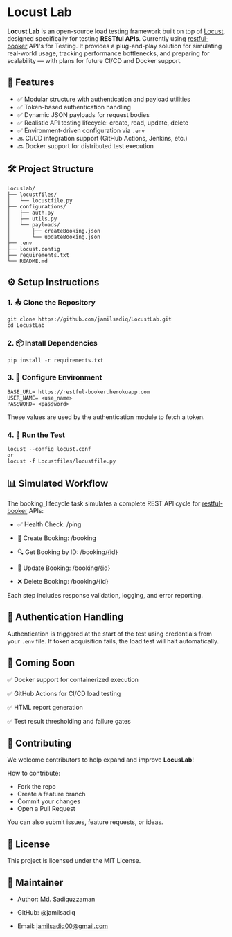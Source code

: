 # Locust Lab 
**Locust Lab** is an open-source load testing framework built on top of [Locust](https://locust.io), designed specifically for testing **RESTful APIs**. Currently using [restful-booker](https://restful-booker.herokuapp.com/apidoc/index.html) API's for Testing.  It provides a plug-and-play solution for simulating real-world usage, tracking performance bottlenecks, and preparing for scalability — with plans for future CI/CD and Docker support.


## 🚀 Features

- ✅ Modular structure with authentication and payload utilities
- ✅ Token-based authentication handling
- ✅ Dynamic JSON payloads for request bodies
- ✅ Realistic API testing lifecycle: create, read, update, delete
- ✅ Environment-driven configuration via `.env`
- 🔜 CI/CD integration support (GitHub Actions, Jenkins, etc.)
- 🔜 Docker support for distributed test execution

## 🛠️ Project Structure
``` 
Locuslab/
├── locustfiles/
│   └── locustfile.py
├── configurations/
│   ├── auth.py
│   ├── utils.py
│   └── payloads/
│       ├── createBooking.json
│       └── updateBooking.json
├── .env
├── locust.config          
├── requirements.txt
└── README.md

```
## ⚙️ Setup Instructions
### 1. 📥 Clone the Repository
```
git clone https://github.com/jamilsadiq/LocustLab.git
cd LocustLab
```
### 2. 📦 Install Dependencies
```
pip install -r requirements.txt
```
### 3. 🧪 Configure Environment
```
BASE_URL= https://restful-booker.herokuapp.com
USER_NAME= <use_name>
PASSWORD= <password>
```
These values are used by the authentication module to fetch a token.
### 4. 🚀 Run the Test
```
locust --config locust.conf
or
locust -f Locustfiles/locustfile.py
```
## 📊 Simulated Workflow
The booking_lifecycle task simulates a complete REST API cycle for [restful-booker](https://restful-booker.herokuapp.com/apidoc/index.html) APIs:

- ✅ Health Check: /ping

- 📝 Create Booking: /booking

- 🔍 Get Booking by ID: /booking/{id}

- 🔁 Update Booking: /booking/{id}

- ❌ Delete Booking: /booking/{id}

Each step includes response validation, logging, and error reporting.
## 📌 Authentication Handling
Authentication is triggered at the start of the test using credentials from your ```.env``` file. If token acquisition fails, the load test will halt automatically.

## 🐳 Coming Soon
✅ Docker support for containerized execution

✅ GitHub Actions for CI/CD load testing

✅ HTML report generation

✅ Test result thresholding and failure gates

## 🤝 Contributing
We welcome contributors to help expand and improve **LocusLab**!

How to contribute:
- Fork the repo
- Create a feature branch
- Commit your changes
- Open a Pull Request

You can also submit issues, feature requests, or ideas.

## 📄 License
This project is licensed under the MIT License.

## 👤 Maintainer
- Author: Md. Sadiquzzaman

- GitHub: @jamilsadiq

- Email: jamilsadiq00@gmail.com
